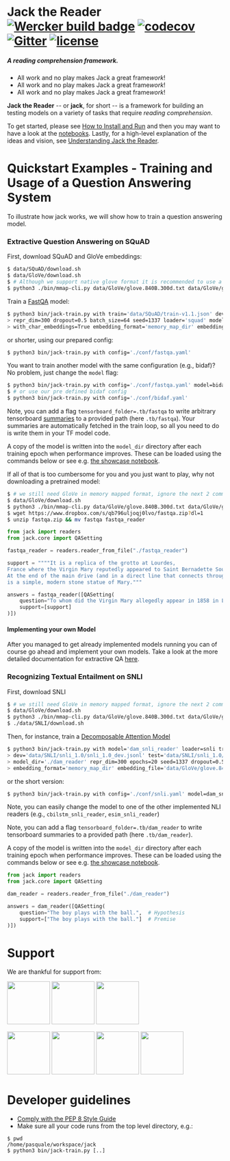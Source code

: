 # Jack the Reader [![Wercker build badge][wercker_badge]][wercker] [![codecov](https://codecov.io/gh/uclmr/jack/branch/master/graph/badge.svg?token=jbZrj9oSmi)](https://codecov.io/gh/uclmr/jack) [![Gitter](https://badges.gitter.im/Join%20Chat.svg)](https://gitter.im/jack-the-reader/Lobby?source=orgpage) [![license](https://img.shields.io/github/license/mashape/apistatus.svg?maxAge=2592000)](https://github.com/uclmr/jack/blob/master/LICENSE)

##### A reading comprehension framework.

* All work and no play makes Jack a great frame*work*!
* All work and no play makes Jack a great frame*work*!
* All work and no play makes Jack a great frame*work*!

[wercker_badge]: https://app.wercker.com/status/8ed61192a5b16769a41dc24c30a3bc6a/s/master
[wercker]: https://app.wercker.com/project/byKey/8ed61192a5b16769a41dc24c30a3bc6a
[heres_johnny]: https://upload.wikimedia.org/wikipedia/en/b/bb/The_shining_heres_johnny.jpg

**Jack the Reader** -- or **jack**, for short -- is a framework for building an testing models on a variety of tasks that require *reading comprehension*.

To get started, please see [How to Install and Run][install] and then you may
want to have a look at the [notebooks][notebooks].  Lastly, for a high-level explanation of the ideas and
vision, see [Understanding Jack the Reader][understanding].

[install]: docs/How_to_install_and_run.md
[api]: https://uclmr.github.io/jack/
[notebooks]: notebooks/
[understanding]: docs/Understanding_Jack_the_Reader.md

# Quickstart Examples - Training and Usage of a Question Answering System

To illustrate how jack works, we will show how to train a question answering
model.

### Extractive Question Answering on SQuAD

First, download SQuAD and GloVe embeddings:

```bash
$ data/SQuAD/download.sh
$ data/GloVe/download.sh
$ # Although we support native glove format it is recommended to use a memory mapped format which allows to load embeddings only as needed.
$ python3 ./bin/mmap-cli.py data/GloVe/glove.840B.300d.txt data/GloVe/glove.840B.300d.memory_map_dir 
```

Train a [FastQA][fastqa] model:

```bash
$ python3 bin/jack-train.py with train='data/SQuAD/train-v1.1.json' dev='data/SQuAD/dev-v1.1.json' model='fastqa_reader' \
> repr_dim=300 dropout=0.5 batch_size=64 seed=1337 loader='squad' model_dir='./fastqa_reader' epochs=20 \
> with_char_embeddings=True embedding_format='memory_map_dir' embedding_file='data/GloVe/glove.840B.300d.memory_map_dir' vocab_from_embeddings=True
```

or shorter, using our prepared config:

```bash
$ python3 bin/jack-train.py with config='./conf/fastqa.yaml'
```

You want to train another model with the same configuration (e.g., bidaf)? No problem, just change the `model` flag:

```bash
$ python3 bin/jack-train.py with config='./conf/fastqa.yaml' model=bidaf_reader
$ # or use our pre defined bidaf config
$ python3 bin/jack-train.py with config='./conf/bidaf.yaml'
```

Note, you can add a flag `tensorboard_folder=.tb/fastqa` to write arbitrary tensorboard
[summaries][tf_summaries]  to a provided path (here `.tb/fastqa`). Your summaries are automatically
fetched in the train loop, so all you need to do is write them in your TF model code.

A copy of the model is written into the `model_dir` directory after each
training epoch when performance improves. These can be loaded using the commands below or see e.g.
[the showcase notebook][showcase].

If all of that is too cumbersome for you and you just want to play, why not downloading a pretrained model:

```bash
$ # we still need GloVe in memory mapped format, ignore the next 2 commands if already downloaded and transformed
$ data/GloVe/download.sh
$ python3 ./bin/mmap-cli.py data/GloVe/glove.840B.300d.txt data/GloVe/glove.840B.300d.memory_map_dir 
$ wget https://www.dropbox.com/s/qb796uljoqj0lvo/fastqa.zip?dl=1
$ unzip fastqa.zip && mv fastqa fastqa_reader
```

```python
from jack import readers
from jack.core import QASetting

fastqa_reader = readers.reader_from_file("./fastqa_reader")

support = """"It is a replica of the grotto at Lourdes, 
France where the Virgin Mary reputedly appeared to Saint Bernadette Soubirous in 1858. 
At the end of the main drive (and in a direct line that connects through 3 statues and the Gold Dome), 
is a simple, modern stone statue of Mary."""

answers = fastqa_reader([QASetting(
    question="To whom did the Virgin Mary allegedly appear in 1858 in Lourdes France?",
    support=[support]
)])
```
[fastqa]: https://arxiv.org/abs/1703.04816
[showcase]: notebooks/Showcasing_Jack.ipynb
[tf_summaries]: https://www.tensorflow.org/get_started/summaries_and_tensorboard

#### Implementing your own Model

After you managed to get already implemented models running you can of course go ahead and implement your own models.
Take a look at the more detailed documentation for extractive QA [here](/docs/Extractive_QA.md).


### Recognizing Textual Entailment on SNLI

First, download SNLI

```bash
$ # we still need GloVe in memory mapped format, ignore the next 2 commands if already downloaded and transformed
$ data/GloVe/download.sh
$ python3 ./bin/mmap-cli.py data/GloVe/glove.840B.300d.txt data/GloVe/glove.840B.300d.memory_map_dir 
$ ./data/SNLI/download.sh
```

Then, for instance, train a [Decomposable Attention Model][dam]

```bash
$ python3 bin/jack-train.py with model='dam_snli_reader' loader=snli train='data/SNLI/snli_1.0/snli_1.0_train.jsonl' \
> dev='data/SNLI/snli_1.0/snli_1.0_dev.jsonl' test='data/SNLI/snli_1.0/snli_1.0_test.jsonl' \
> model_dir='./dam_reader' repr_dim=300 epochs=20 seed=1337 dropout=0.5 batch_size=64 \
> embedding_format='memory_map_dir' embedding_file='data/GloVe/glove.840B.300d.memory_map_dir' vocab_from_embeddings=True
```

or the short version:

```bash
$ python3 bin/jack-train.py with config='./conf/snli.yaml' model=dam_snli_reader model_dir='./dam_reader'
```

Note, you can easily change the model to one of the other implemented NLI readers (e.g., `cbilstm_snli_reader`, `esim_snli_reader`)

Note, you can add a flag `tensorboard_folder=.tb/dam_reader` to write tensorboard
summaries to a provided path (here `.tb/dam_reader`).

A copy of the model is written into the `model_dir` directory after each
training epoch when performance improves. These can be loaded using the commands below or see e.g.
[the showcase notebook][showcase].

```python
from jack import readers
from jack.core import QASetting

dam_reader = readers.reader_from_file("./dam_reader")

answers = dam_reader([QASetting(
    question="The boy plays with the ball.",  # Hypothesis
    support=["The boy plays with the ball."]  # Premise
)])
```

[dam]: https://arxiv.org/abs/1703.04816

# Support
We are thankful for support from:

<a href="http://mr.cs.ucl.ac.uk/"><img src="http://mr.cs.ucl.ac.uk/images/uclmr_logo_round.png" width="100px"></a>
<a href="http://www.softwarecampus.de/start/df"><img src="https://idw-online.de/de/newsimage?id=186901&size=screen" width="100px"></a>
<a href="http://ec.europa.eu/research/mariecurieactions/funded-projects/career-integration-grants_en"><img src="https://upload.wikimedia.org/wikipedia/commons/thumb/8/84/European_Commission.svg/2000px-European_Commission.svg.png" width="100px"></a>

<a href="http://bloomsbury.ai/"><img src="https://www.dropbox.com/s/7hdb42azs03hbve/logo_text_square.png?raw=1" width="100px"></a>
<a href="https://www.dfki.de/web"><img src="https://www.dfki.de/web/presse/bildmaterial/dfki-logo-e-schrift.jpg" width="100px"></a>
<a href="http://www.pgafamilyfoundation.org"><img src="https://portlandmercado.files.wordpress.com/2013/02/pgaff_pms.jpg" width="100px"></a>
<a href="http://summa-project.eu/"><img src="http://summa-project.eu/wp-content/uploads/2017/04/summalogofinal.png" width="100px"></a>

# Developer guidelines

- [Comply with the PEP 8 Style Guide][pep8]
- Make sure all your code runs from the top level directory, e.g.:

```shell
$ pwd
/home/pasquale/workspace/jack
$ python3 bin/jack-train.py [..]
```

[pep8]: https://www.python.org/dev/peps/pep-0008/
